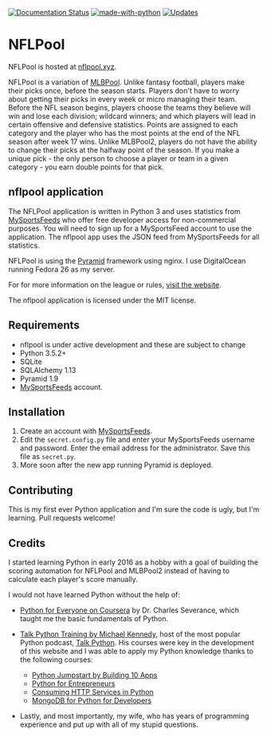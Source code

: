 [![Documentation Status](https://readthedocs.org/projects/nflpool/badge/?version=latest)](
http://nflpool.readthedocs.io/en/latest/?badge=latest)
[![made-with-python](https://img.shields.io/badge/Made%20with-Python-1f425f.svg)](https://www.python.org/)
[![Updates](https://pyup.io/repos/github/prcutler/nflpool/shield.svg)](https://pyup.io/repos/github/prcutler/nflpool/)

# NFLPool

NFLPool is hosted at [nflpool.xyz](https://www.nflpool.xyz).

NFLPool is a variation of [MLBPool](http://mlbpool2.com).
Unlike fantasy football, players make their picks once, before the season starts.  Players don't have to worry
about getting their picks in every week or micro managing their team. Before the NFL season begins, players choose
the teams they believe will win and lose each division; wildcard winners; and which players will lead in certain
offensive and defensive statistics.  Points are assigned to each category and the player who has the most points 
at the end of the NFL season after week 17 wins.  Unlike MLBPool2, players do not have the ability to change 
their picks at the halfway point of the season.  If you make a unique pick - the only person to choose a player 
or team in a given category - you earn double points for that pick.

## nflpool application

The NFLPool application is written in Python 3 and uses statistics from [MySportsFeeds](http://mysportsfeeds.com/)
who offer free developer access for non-commercial purposes.  You will need to sign
up for a MySportsFeed account to use the application.  The nflpool app uses the JSON feed from MySportsFeeds for 
all statistics.

NFLPool is using the [Pyramid](https://www.trypyramid.com) framework using nginx.  I use DigitalOcean running
Fedora 26 as my server.

For for more information on the league or rules, [visit the website](http://mlbpool2.com/rules/nfl-pool-rules/).

The nflpool application is licensed under the MIT license.

## Requirements
* nflpool is under active development and these are subject to change
* Python 3.5.2+
* SQLite
* SQLAlchemy 1.13
* Pyramid 1.9
* [MySportsFeeds](https://www.mysportsfeeds.com) account.


## Installation

1. Create an account with [MySportsFeeds](https://www.mysportsfeeds.com).
2. Edit the `secret.config.py` file and enter your MySportsFeeds username and password.  Enter the email
 address for the administrator.  Save this file as `secret.py`.
3. More soon after the new app running Pyramid is deployed.

## Contributing
This is my first ever Python application and I'm sure the code is ugly, but I'm learning.
Pull requests welcome!

## Credits

I started learning Python in early 2016 as a hobby with a goal of building the scoring automation for NFLPool 
and MLBPool2 instead of having to calculate each player's score manually.

I would not have learned Python without the help of:

* [Python for Everyone on Coursera](https://www.coursera.org/learn/python) by Dr. Charles Severance, 
which taught me the basic fundamentals of Python.
* [Talk Python Training by Michael Kennedy](https://training.talkpython.fm/), host of the most popular Python 
podcast, [Talk Python](http://talkpython.fm/). His courses were key in the development of this website and I was 
able to apply my Python knowledge thanks to the following courses:
  * [Python Jumpstart by Building 10 Apps](https://training.talkpython.fm/courses/explore_python_jumpstart/python-language-jumpstart-building-10-apps)
  * [Python for Entrepreneurs](https://training.talkpython.fm/courses/explore_entrepreneurs/python-for-entrepreneurs-build-and-launch-your-online-business)
  * [Consuming HTTP Services in Python](https://training.talkpython.fm/courses/details/consuming-http-and-soap-services-in-python-with-json-xml-and-screen-scraping)
  * [MongoDB for Python for Developers](https://training.talkpython.fm/courses/details/mongodb-for-python-for-developers-featuring-orm-odm-mongoengine)

* Lastly, and most importantly, my wife, who has years of programming experience and put up
                        with all of my stupid questions.


